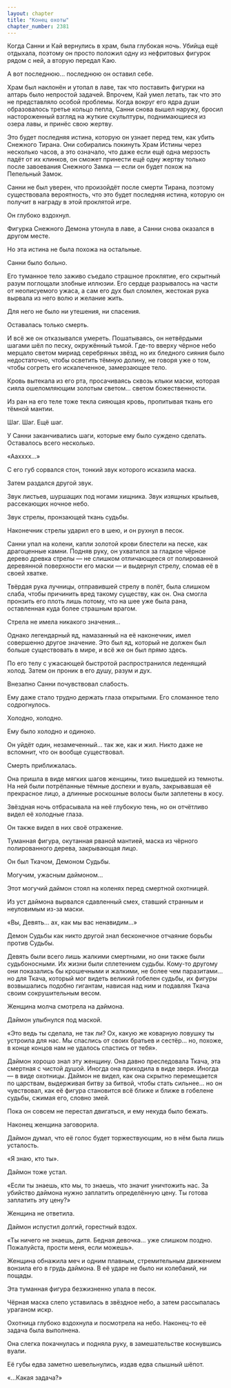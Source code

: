 ```yaml
---
layout: chapter
title: "Конец охоты"
chapter_number: 2381
---
```




Когда Санни и Кай вернулись в храм, была глубокая ночь. Убийца ещё отдыхала, поэтому он просто положил одну из нефритовых фигурок рядом с ней, а вторую передал Каю.

А вот последнюю... последнюю он оставил себе.

Храм был наклонён и утопал в лаве, так что поставить фигурки на алтарь было непростой задачей. Впрочем, Кай умел летать, так что это не представляло особой проблемы. Когда вокруг его ядра души образовалось третье кольцо пепла, Санни снова вышел наружу, бросил настороженный взгляд на жуткие скульптуры, поднимающиеся из озера лавы, и принёс свою жертву.

Это будет последняя истина, которую он узнает перед тем, как убить Снежного Тирана. Они собирались покинуть Храм Истины через несколько часов, а это означало, что даже если ещё одна мерзость падёт от их клинков, он сможет принести ещё одну жертву только после завоевания Снежного Замка — если он будет похож на Пепельный Замок.

Санни не был уверен, что произойдёт после смерти Тирана, поэтому существовала вероятность, что это будет последняя истина, которую он получит в награду в этой проклятой игре.

Он глубоко вздохнул.

Фигурка Снежного Демона утонула в лаве, а Санни снова оказался в другом месте.

Но эта истина не была похожа на остальные.

Санни было больно.

Его туманное тело заживо съедало страшное проклятие, его скрытный разум поглощали злобные иллюзии. Его сердце разрывалось на части от неописуемого ужаса, а сам его дух был сломлен, жестокая рука вырвала из него волю и желание жить.

Для него не было ни утешения, ни спасения.

Оставалась только смерть.

И всё же он отказывался умереть. Пошатываясь, он нетвёрдыми шагами шёл по песку, окружённый тьмой. Где-то вверху чёрное небо мерцало светом мириад серебряных звёзд, но их бледного сияния было недостаточно, чтобы осветить тёмную долину, не говоря уже о том, чтобы согреть его искалеченное, замерзающее тело.

Кровь вытекала из его рта, просачиваясь сквозь клыки маски, которая сияла ошеломляющим золотым светом... светом божественности.

Из ран на его теле тоже текла сияющая кровь, пропитывая ткань его тёмной мантии.

Шаг. Шаг. Ещё шаг.

У Санни заканчивались шаги, которые ему было суждено сделать. Оставалось всего несколько.

«Аахххх...»

С его губ сорвался стон, тонкий звук которого исказила маска.

Затем раздался другой звук.

Звук листьев, шуршащих под ногами хищника. Звук изящных крыльев, рассекающих ночное небо.

Звук стрелы, пронзающей ткань судьбы.

Наконечник стрелы ударил его в шею, и он рухнул в песок.

Санни упал на колени, капли золотой крови блестели на песке, как драгоценные камни. Подняв руку, он ухватился за гладкое чёрное дерево древка стрелы — не слишком отличающееся от полированной деревянной поверхности его маски — и выдернул стрелу, сломав её в своей хватке.

Твёрдая рука лучницы, отправившей стрелу в полёт, была слишком слаба, чтобы причинить вред такому существу, как он. Она смогла пронзить его плоть лишь потому, что на шее уже была рана, оставленная куда более страшным врагом.

Стрела не имела никакого значения...

Однако легендарный яд, намазанный на её наконечник, имел совершенно другое значение. Это был яд, который не должен был больше существовать в мире, и всё же он был прямо здесь.

По его телу с ужасающей быстротой распространился леденящий холод. Затем он проник в его душу, разум и дух.

Внезапно Санни почувствовал слабость.

Ему даже стало трудно держать глаза открытыми. Его сломанное тело содрогнулось.

Холодно, холодно.

Ему было холодно и одиноко.

Он уйдёт один, незамеченный... так же, как и жил. Никто даже не вспомнит, что он вообще существовал.

Смерть приближалась.

Она пришла в виде мягких шагов женщины, тихо вышедшей из темноты. На ней были потрёпанные тёмные доспехи и вуаль, закрывавшая её прекрасное лицо, а длинные роскошные волосы были заплетены в косу.

Звёздная ночь отбрасывала на неё глубокую тень, но он отчётливо видел её холодные глаза.

Он также видел в них своё отражение.

Туманная фигура, окутанная рваной мантией, маска из чёрного полированного дерева, закрывающая лицо.

Он был Ткачом, Демоном Судьбы.

Могучим, ужасным даймоном...

Этот могучий даймон стоял на коленях перед смертной охотницей.

Из уст даймона вырвался сдавленный смех, ставший странным и неуловимым из-за маски.

«Вы, Девять... ах, как мы вас ненавидим...»

Демон Судьбы как никто другой знал бесконечное отчаяние борьбы против Судьбы.

Девять были всего лишь жалкими смертными, но они также были судьбоносными. Их жизни были сплетением судьбы. Кому-то другому они показались бы крошечными и жалкими, не более чем паразитами... но для Ткача, который мог видеть великий гобелен судьбы, их фигуры возвышались подобно гигантам, нависая над ним и подавляя Ткача своим сокрушительным весом.

Женщина молча смотрела на даймона.

Даймон улыбнулся под маской.

«Это ведь ты сделала, не так ли? Ох, какую же коварную ловушку ты устроила для нас. Мы спаслись от своих братьев и сестёр... но, похоже, в конце концов нам не удалось спастись от тебя».

Даймон хорошо знал эту женщину. Она давно преследовала Ткача, эта смертная с чистой душой. Иногда она приходила в виде зверя. Иногда — в виде охотницы. Даймон не видел, как она скрытно перемещается по царствам, выдерживая битву за битвой, чтобы стать сильнее... но он чувствовал, как её фигура становится всё ближе и ближе в гобелене судьбы, сжимая его, словно змей.

Пока он совсем не перестал двигаться, и ему некуда было бежать.

Наконец женщина заговорила.

Даймон думал, что её голос будет торжествующим, но в нём была лишь усталость.

«Я знаю, кто ты».

Даймон тоже устал.

«Если ты знаешь, кто мы, то знаешь, что значит уничтожить нас. За убийство даймона нужно заплатить определённую цену. Ты готова заплатить эту цену?»

Женщина не ответила.

Даймон испустил долгий, горестный вздох.

«Ты ничего не знаешь, дитя. Бедная девочка... уже слишком поздно. Пожалуйста, прости меня, если можешь».

Женщина обнажила меч и одним плавным, стремительным движением вонзила его в грудь даймона. В её ударе не было ни колебаний, ни пощады.

Эта туманная фигура безжизненно упала в песок.

Чёрная маска слепо уставилась в звёздное небо, а затем рассыпалась ураганом искр.

Охотница глубоко вздохнула и посмотрела на небо. Наконец-то её задача была выполнена.

Она слегка покачнулась и подняла руку, в замешательстве коснувшись вуали.

Её губы едва заметно шевельнулись, издав едва слышный шёпот.

«...Какая задача?»


